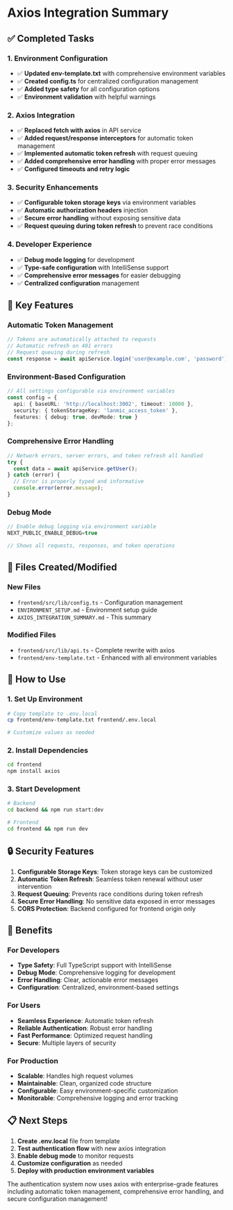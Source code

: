# Axios Integration Summary

## ✅ Completed Tasks

### 1. Environment Configuration
- ✅ **Updated env-template.txt** with comprehensive environment variables
- ✅ **Created config.ts** for centralized configuration management
- ✅ **Added type safety** for all configuration options
- ✅ **Environment validation** with helpful warnings

### 2. Axios Integration
- ✅ **Replaced fetch with axios** in API service
- ✅ **Added request/response interceptors** for automatic token management
- ✅ **Implemented automatic token refresh** with request queuing
- ✅ **Added comprehensive error handling** with proper error messages
- ✅ **Configured timeouts and retry logic**

### 3. Security Enhancements
- ✅ **Configurable token storage keys** via environment variables
- ✅ **Automatic authorization headers** injection
- ✅ **Secure error handling** without exposing sensitive data
- ✅ **Request queuing during token refresh** to prevent race conditions

### 4. Developer Experience
- ✅ **Debug mode logging** for development
- ✅ **Type-safe configuration** with IntelliSense support
- ✅ **Comprehensive error messages** for easier debugging
- ✅ **Centralized configuration** management

## 🔧 Key Features

### Automatic Token Management
```typescript
// Tokens are automatically attached to requests
// Automatic refresh on 401 errors
// Request queuing during refresh
const response = await apiService.login('user@example.com', 'password');
```

### Environment-Based Configuration
```typescript
// All settings configurable via environment variables
const config = {
  api: { baseURL: 'http://localhost:3002', timeout: 10000 },
  security: { tokenStorageKey: 'lanmic_access_token' },
  features: { debug: true, devMode: true }
};
```

### Comprehensive Error Handling
```typescript
// Network errors, server errors, and token refresh all handled
try {
  const data = await apiService.getUser();
} catch (error) {
  // Error is properly typed and informative
  console.error(error.message);
}
```

### Debug Mode
```typescript
// Enable debug logging via environment variable
NEXT_PUBLIC_ENABLE_DEBUG=true

// Shows all requests, responses, and token operations
```

## 📁 Files Created/Modified

### New Files
- `frontend/src/lib/config.ts` - Configuration management
- `ENVIRONMENT_SETUP.md` - Environment setup guide
- `AXIOS_INTEGRATION_SUMMARY.md` - This summary

### Modified Files
- `frontend/src/lib/api.ts` - Complete rewrite with axios
- `frontend/env-template.txt` - Enhanced with all environment variables

## 🚀 How to Use

### 1. Set Up Environment
```bash
# Copy template to .env.local
cp frontend/env-template.txt frontend/.env.local

# Customize values as needed
```

### 2. Install Dependencies
```bash
cd frontend
npm install axios
```

### 3. Start Development
```bash
# Backend
cd backend && npm run start:dev

# Frontend  
cd frontend && npm run dev
```

## 🔒 Security Features

1. **Configurable Storage Keys**: Token storage keys can be customized
2. **Automatic Token Refresh**: Seamless token renewal without user intervention
3. **Request Queuing**: Prevents race conditions during token refresh
4. **Secure Error Handling**: No sensitive data exposed in error messages
5. **CORS Protection**: Backend configured for frontend origin only

## 🎯 Benefits

### For Developers
- **Type Safety**: Full TypeScript support with IntelliSense
- **Debug Mode**: Comprehensive logging for development
- **Error Handling**: Clear, actionable error messages
- **Configuration**: Centralized, environment-based settings

### For Users
- **Seamless Experience**: Automatic token refresh
- **Reliable Authentication**: Robust error handling
- **Fast Performance**: Optimized request handling
- **Secure**: Multiple layers of security

### For Production
- **Scalable**: Handles high request volumes
- **Maintainable**: Clean, organized code structure
- **Configurable**: Easy environment-specific customization
- **Monitorable**: Comprehensive logging and error tracking

## 📋 Next Steps

1. **Create .env.local** file from template
2. **Test authentication flow** with new axios integration
3. **Enable debug mode** to monitor requests
4. **Customize configuration** as needed
5. **Deploy with production environment variables**

The authentication system now uses axios with enterprise-grade features including automatic token management, comprehensive error handling, and secure configuration management!

